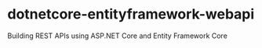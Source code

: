 # dotnetcore-entityframework-webapi
Building REST APIs using ASP.NET Core and Entity Framework Core

